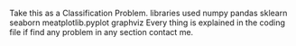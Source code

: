 Take this as a Classification Problem.
libraries used 
numpy
pandas
sklearn
seaborn
meatplotlib.pyplot
graphviz
Every thing is explained in the coding file if find any problem in any section contact me.
